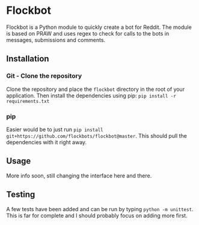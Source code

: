 # Flockbot
Flockbot is a Python module to quickly create a bot for Reddit. 
The module is based on PRAW and uses regex to check for calls to the bots in messages, submissions and comments.

## Installation
### Git - Clone the repository
Clone the repository and place the `flockbot` directory in the root of your application.
Then install the dependencies using pip: `pip install -r requirements.txt`

### pip
Easier would be to just run `pip install git+https://github.com/flockbots/flockbot@master`.
This should pull the dependencies with it right away.

## Usage
More info soon, still changing the interface here and there.

## Testing
A few tests have been added and can be run by typing `python -m unittest`.
This is far for complete and I should probably focus on adding more first.
